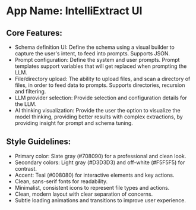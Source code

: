 # **App Name**: IntelliExtract UI

## Core Features:

- Schema definition UI: Define the schema using a visual builder to capture the user's intent, to feed into prompts. Supports JSON.
- Prompt configuration: Define the system and user prompts. Prompt templates support variables that will get replaced when prompting the LLM.
- File/directory upload: The ability to upload files, and scan a directory of files, in order to feed data to prompts. Supports directories, recursion and filtering.
- LLM provider selection: Provide selection and configuration details for the LLM.
- AI thinking visualization: Provide the user the option to visualize the model thinking, providing better results with complex extractions, by providing insight for prompt and schema tuning.

## Style Guidelines:

- Primary color: Slate gray (#708090) for a professional and clean look.
- Secondary colors: Light gray (#D3D3D3) and off-white (#F5F5F5) for contrast.
- Accent: Teal (#008080) for interactive elements and key actions.
- Clean, sans-serif fonts for readability.
- Minimalist, consistent icons to represent file types and actions.
- Clean, modern layout with clear separation of concerns.
- Subtle loading animations and transitions to improve user experience.